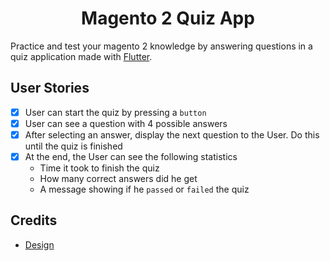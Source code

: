<h1 align="center">Magento 2 Quiz App</h1>

Practice and test your magento 2 knowledge by answering questions in a quiz application made with [Flutter](https://flutter.dev/docs/get-started/install).

## User Stories
-   [X] User can start the quiz by pressing a `button`
-   [X] User can see a question with 4 possible answers
-   [X] After selecting an answer, display the next question to the User. Do this until the quiz is finished
-   [X] At the end, the User can see the following statistics
    -   Time it took to finish the quiz
    -   How many correct answers did he get
    -   A message showing if he `passed` or `failed` the quiz


## Credits 
- [Design](https://github.com/feMoraes0/quiz-app.git)
